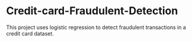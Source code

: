# Credit-card-Fraudulent-Detection
This project uses logistic regression to detect fraudulent transactions in a credit card dataset.
